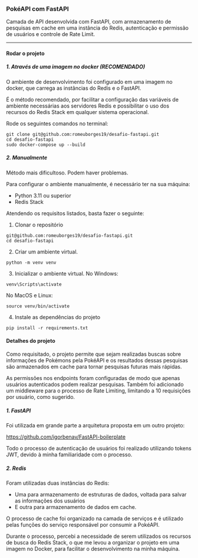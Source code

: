 ### PokéAPI com FastAPI 

Camada de API desenvolvida com FastAPI, com armazenamento de pesquisas em cache em uma instância do Redis, autenticação e permissão de usuários e controle de Rate Limit.

---

#### Rodar o projeto

##### 1. Através de uma imagem no docker (RECOMENDADO)

O ambiente de desenvolvimento foi configurado em uma imagem no docker, que carrega as instâncias do Redis e o FastAPI. 

É o método recomendado, por facilitar a configuração das variáveis de ambiente necessárias aos servidores Redis e possibilitar o uso dos recursos do Redis Stack em qualquer sistema operacional.

Rode os seguintes comandos no terminal:

```
git clone git@github.com:romeuborges19/desafio-fastapi.git
cd desafio-fastapi
sudo docker-compose up --build
```

##### 2. Manualmente

Método mais dificultoso. Podem haver problemas.

Para configurar o ambiente manualmente, é necessário ter na sua máquina:

- Python 3.11 ou superior
- Redis Stack

Atendendo os requisitos listados, basta fazer o seguinte:

1. Clonar o repositório
```
git@github.com:romeuborges19/desafio-fastapi.git
cd desafio-fastapi
```

2. Criar um ambiente virtual.
```
python -m venv venv
```

3. Inicializar o ambiente virtual. No Windows:
```
venv\Scripts\activate
```
No MacOS e Linux:
```
source venv/bin/activate
```

4. Instale as dependências do projeto
```
pip install -r requirements.txt
```

#### Detalhes do projeto

Como requisitado, o projeto permite que sejam realizadas buscas sobre informações de Pokémons pela PokéAPI e os resultados dessas pesquisas são armazenados em cache para tornar pesquisas futuras mais rápidas. 

As permissões nos endpoints foram configuradas de modo que apenas usuários autenticados podem realizar pesquisas. Também foi adicionado um middleware para o processo de Rate Limiting, limitando a 10 requisições por usuário, como sugerido.

##### 1. FastAPI

Foi utilizada em grande parte a arquitetura proposta em um outro projeto:

https://github.com/igorbenav/FastAPI-boilerplate

Todo o processo de autenticação de usuários foi realizado utilizando tokens JWT, devido à minha familiaridade com o processo.

##### 2. Redis

Foram utilizadas duas instâncias do Redis:
 
- Uma para armazenamento de estruturas de dados, voltada para salvar as informações dos usuários
- E outra para armazenamento de dados em cache.

O processo de cache foi organizado na camada de serviços e é utilizado pelas funções do serviço responsável por consumir a PokéAPI.

Durante o processo, percebi a necessidade de serem utilizados os recursos de busca do Redis Stack, o que me levou a organizar o projeto em uma imagem no Docker, para facilitar o desenvolvimento na minha máquina.
